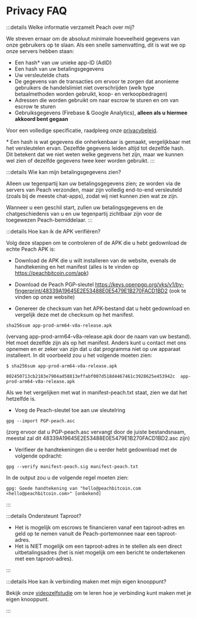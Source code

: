 # Privacy FAQ

:::details Welke informatie verzamelt Peach over mij?

We streven ernaar om de absoluut minimale hoeveelheid gegevens van onze gebruikers op te slaan. Als een snelle samenvatting, dit is wat we op onze servers hebben staan:

- Een hash\* van uw unieke app-ID (AdID)
- Een hash van uw betalingsgegevens
- Uw versleutelde chats
- De gegevens van de transacties om ervoor te zorgen dat anonieme gebruikers de handelslimiet niet overschrijden (welk type betaalmethoden worden gebruikt, koop- en verkoopbedragen)
- Adressen die worden gebruikt om naar escrow te sturen en om van escrow te sturen
- Gebruiksgegevens (Firebase & Google Analytics), **alleen als u hiermee akkoord bent gegaan**

Voor een volledige specificatie, raadpleeg onze [privacybeleid](/privacy-policy/).

\* Een hash is wat gegevens die onherkenbaar is gemaakt, vergelijkbaar met het versleutelen ervan. Dezelfde gegevens leiden altijd tot dezelfde hash. Dit betekent dat we niet weten welke gegevens het zijn, maar we kunnen wel zien of dezelfde gegevens twee keer worden gebruikt.
:::

:::details Wie kan mijn betalingsgegevens zien?

Alleen uw tegenpartij kan uw betalingsgegevens zien; ze worden via de servers van Peach verzonden, maar zijn volledig end-to-end versleuteld (zoals bij de meeste chat-apps), zodat wij niet kunnen zien wat ze zijn.

Wanneer u een geschil start, zullen uw betalingsgegevens en de chatgeschiedenis van u en uw tegenpartij zichtbaar zijn voor de toegewezen Peach-bemiddelaar.
:::

:::details Hoe kan ik de APK verifiëren?

Volg deze stappen om te controleren of de APK die u hebt gedownload de echte Peach APK is:

- Download de APK die u wilt installeren van de website, evenals de handtekening en het manifest (alles is te vinden op https://peachbitcoin.com/apk)

- Download de Peach PGP-sleutel https://keys.openpgp.org/vks/v1/by-fingerprint/48339A19645E2E53488E0E5479E1B270FACD1BD2 (ook te vinden op onze website)

- Genereer de checksum van het APK-bestand dat u hebt gedownload en vergelijk deze met de checksum op het manifest.
````
sha256sum app-prod-arm64-v8a-release.apk
````
(vervang app-prod-arm64-v8a-release.apk door de naam van uw bestand). Het moet dezelfde zijn als op het manifest. Anders kunt u contact met ons opnemen en er zeker van zijn dat u dat programma niet op uw apparaat installeert. In dit voorbeeld zou u het volgende moeten zien:
```
$ sha256sum app-prod-arm64-v8a-release.apk

802450713cb2183e7904ad58813effabf007d518d4467461c3928625e453942c  app-prod-arm64-v8a-release.apk
```
Als we het vergelijken met wat in manifest-peach.txt staat, zien we dat het hetzelfde is.

- Voeg de Peach-sleutel toe aan uw sleutelring
```
gpg --import PGP-peach.asc
```
(zorg ervoor dat u PGP-peach.asc vervangt door de juiste bestandsnaam, meestal zal dit 48339A19645E2E53488E0E5479E1B270FACD1BD2.asc zijn)

- Verifieer de handtekeningen die u eerder hebt gedownload met de volgende opdracht:
```
gpg --verify manifest-peach.sig manifest-peach.txt
``` 
In de output zou u de volgende regel moeten zien:
```
gpg: Goede handtekening van "hello@peachbitcoin.com <hello@peachbitcoin.com>" [onbekend]
```
:::

:::details Ondersteunt Taproot?

- Het is mogelijk om escrows te financieren vanaf een taproot-adres en geld op te nemen vanuit de Peach-portemonnee naar een taproot-adres.
- Het is NIET mogelijk om een taproot-adres in te stellen als een direct uitbetalingsadres (het is niet mogelijk om een bericht te ondertekenen met een taproot-adres).

:::

:::details Hoe kan ik verbinding maken met mijn eigen knooppunt?

Bekijk onze [videozelfstudie](https://www.youtube.com/watch?v=xtvq2i3mIYg) om te leren hoe je verbinding kunt maken met je eigen knooppunt.

:::


